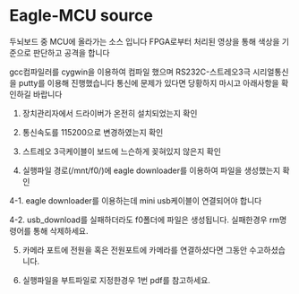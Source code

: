 # Eagle-MCU source
두뇌보드 중 MCU에 올라가는 소스 입니다
FPGA로부터 처리된 영상을 통해 색상을 기준으로 판단하고 공격을 합니다

gcc컴파일러를 cygwin을 이용하여 컴파일 했으며 RS232C-스트레오3극 시리얼통신을 putty를 이용해 진행했습니다
통신에 문제가 있다면 당황하지 마시고 아래사항을 확인하길 바랍니다

1. 장치관리자에서 드라이버가 온전히 설치되었는지 확인

2. 통신속도를 115200으로 변경하였는지 확인

3. 스트레오 3극케이블이 보드에 느슨하게 꽂혀있지 않은지 확인

4. 실행파일 경로(/mnt/f0/)에 eagle downloader를 이용하여 파일을 생성했는지 확인

 4-1. eagle downloader를 이용하는데 mini usb케이블이 연결되어야 합니다

 4-2. usb_download를 실패하더라도 f0폴더에 파일은 생성됩니다. 실패한경우 rm명령어를 통해 삭제하세요.

5. 카메라 포트에 전원을 혹은 전원포트에 카메라를 연결하셨다면 그동안 수고하셨습니다.

6. 실행파일을 부트파일로 지정한경우 1번 pdf를 참고하세요.
